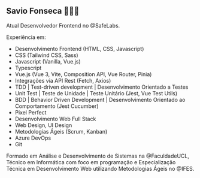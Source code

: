 ## Savio Fonseca 👨🏻‍💻

Atual Desenvolvedor Frontend no @SafeLabs.

Experiência em:
- Desenvolvimento Frontend (HTML, CSS, Javascript)
- CSS (Tailwind CSS, Sass)
- Javascript (Vanilla, Vue.js)
- Typescript
- Vue.js (Vue 3, Vite, Composition API, Vue Router, Pinia)
- Integrações via API Rest (Fetch, Axios)
- TDD | Test-driven development | Desenvolvimento Orientado a Testes
- Unit Test | Teste de Unidade | Teste Unitário (Jest, Vue Test Utils)
- BDD | Behavior Driven Development | Desenvolvimento Orientado ao Comportamento (Jest Cucumber)
- Pixel Perfect
- Desenvolvimento Web Full Stack
- Web Design, UI Design
- Metodologias Ágeis (Scrum, Kanban)
- Azure DevOps
- Git

Formado em Análise e Desenvolvimento de Sistemas na @FaculdadeUCL, Técnico em Informática com foco em programação e Especialização Técnica em Desenvolvimento Web utilizando Metodologias Ágeis no @IFES.

<!--
**savifon/savifon** is a ✨ _special_ ✨ repository because its `README.md` (this file) appears on your GitHub profile.

Here are some ideas to get you started:

- 🔭 I’m currently working on ...
- 🌱 I’m currently learning ...
- 👯 I’m looking to collaborate on ...
- 🤔 I’m looking for help with ...
- 💬 Ask me about ...
- 📫 How to reach me: ...
- 😄 Pronouns: ...
- ⚡ Fun fact: ...
-->
